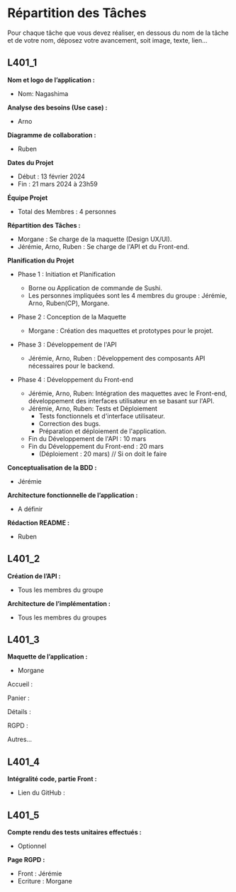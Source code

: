 # Répartition des Tâches

Pour chaque tâche que vous devez réaliser, en dessous du nom de la tâche et de votre nom, déposez votre avancement, soit image, texte, lien...

## L401_1

**Nom et logo de l’application :**
- Nom: Nagashima

**Analyse des besoins (Use case) :**
- Arno

**Diagramme de collaboration :**
- Ruben

**Dates du Projet**
- Début : 13 février 2024
- Fin : 21 mars 2024 à 23h59

**Équipe Projet**
- Total des Membres : 4 personnes

**Répartition des Tâches :**
- Morgane : Se charge de la maquette (Design UX/UI).
- Jérémie, Arno, Ruben : Se charge de l'API et du Front-end.

**Planification du Projet**
- Phase 1 : Initiation et Planification
    - Borne ou Application de commande de Sushi.
    - Les personnes impliquées sont les 4 membres du groupe : Jérémie, Arno, Ruben(CP), Morgane. 

- Phase 2 : Conception de la Maquette 
    - Morgane : Création des maquettes et prototypes pour le projet.

- Phase 3 : Développement de l'API 
    - Jérémie, Arno, Ruben : Développement des composants API nécessaires pour le backend.

- Phase 4 : Développement du Front-end 
    - Jérémie, Arno, Ruben: Intégration des maquettes avec le Front-end, développement des interfaces utilisateur en se basant sur l'API.
    - Jérémie, Arno, Ruben: Tests et Déploiement
        - Tests fonctionnels et d'interface utilisateur.
        - Correction des bugs.
        - Préparation et déploiement de l'application.
    - Fin du Développement de l'API : 10 mars
    - Fin du Développement du Front-end : 20 mars
        - (Déploiement : 20 mars) // Si on doit le faire

**Conceptualisation de la BDD :**
- Jérémie

**Architecture fonctionnelle de l’application :**
- A définir

**Rédaction README :**
- Ruben

## L401_2

**Création de l’API :**
- Tous les membres du groupe

**Architecture de l’implémentation :**
- Tous les membres du groupes

## L401_3

**Maquette de l’application :**
- Morgane

Accueil :
 
Panier : 

Détails : 

RGPD :
 
Autres…

## L401_4

**Intégralité code, partie Front :**
- Lien du GitHub : 

## L401_5

**Compte rendu des tests unitaires effectués :**
- Optionnel

**Page RGPD :**
- Front : Jérémie
- Ecriture : Morgane


